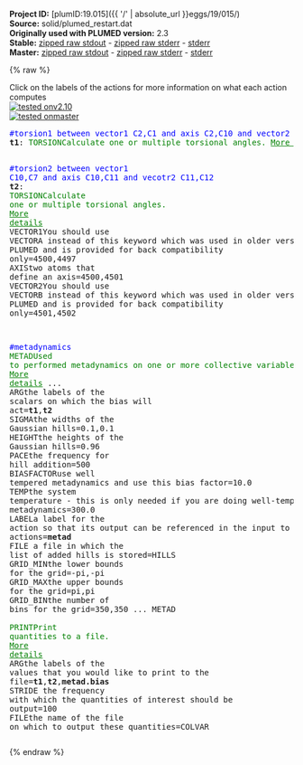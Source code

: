 **Project ID:** [plumID:19.015]({{ '/' | absolute_url }}eggs/19/015/)  
**Source:** solid/plumed_restart.dat  
**Originally used with PLUMED version:** 2.3  
**Stable:** [zipped raw stdout](plumed_restart.dat.plumed.stdout.txt.zip) - [zipped raw stderr](plumed_restart.dat.plumed.stderr.txt.zip) - [stderr](plumed_restart.dat.plumed.stderr)  
**Master:** [zipped raw stdout](plumed_restart.dat.plumed_master.stdout.txt.zip) - [zipped raw stderr](plumed_restart.dat.plumed_master.stderr.txt.zip) - [stderr](plumed_restart.dat.plumed_master.stderr)  

{% raw %}
<div class="plumedpreheader">
<div class="headerInfo" id="value_details_data/solid/plumed_restart.dat"> Click on the labels of the actions for more information on what each action computes </div>
<div class="containerBadge">
<div class="headerBadge"><a href="plumed_restart.dat.plumed.stderr"><img src="https://img.shields.io/badge/v2.10-passing-green.svg" alt="tested onv2.10" /></a></div>
<div class="headerBadge"><a href="plumed_restart.dat.plumed_master.stderr"><img src="https://img.shields.io/badge/master-passing-green.svg" alt="tested onmaster" /></a></div>
</div>
</div>
<pre class="plumedlisting">
<span style="color:blue" class="comment">#torsion1 between vector1 C2,C1 and axis C2,C10 and vector2 C10,C11 </span>
<b name="data/solid/plumed_restart.datt1" onclick='showPath("data/solid/plumed_restart.dat","data/solid/plumed_restart.datt1","data/solid/plumed_restart.datt1","brown")'>t1</b>: <span class="plumedtooltip" style="color:green">TORSION<span class="right">Calculate one or multiple torsional angles. <a href="https://www.plumed.org/doc-master/user-doc/html/TORSION" style="color:green">More details</a><i></i></span></span> <span class="plumedtooltip">VECTOR1<span class="right">You should use VECTORA instead of this keyword which was used in older versions of PLUMED and is provided for back compatibility only<i></i></span></span>=4492,4491 <span class="plumedtooltip">AXIS<span class="right">two atoms that define an axis<i></i></span></span>=4492,4500 <span class="plumedtooltip">VECTOR2<span class="right">You should use VECTORB instead of this keyword which was used in older versions of PLUMED and is provided for back compatibility only<i></i></span></span>=4500,4501

<span style="color:blue" class="comment">#torsion2 between vector1 C10,C7 and axis C10,C11 and vecotr2 C11,C12 </span>
<span style="display:none;" id="data/solid/plumed_restart.datt1">The TORSION action with label <b>t1</b> calculates the following quantities:<table  align="center" frame="void" width="95%" cellpadding="5%"><tr><td width="5%"><b> Quantity </b>  </td><td><b> Description </b> </td></tr><tr><td width="5%">t1.value</td><td>the TORSION involving these atoms</td></tr></table></span><b name="data/solid/plumed_restart.datt2" onclick='showPath("data/solid/plumed_restart.dat","data/solid/plumed_restart.datt2","data/solid/plumed_restart.datt2","brown")'>t2</b>: <span class="plumedtooltip" style="color:green">TORSION<span class="right">Calculate one or multiple torsional angles. <a href="https://www.plumed.org/doc-master/user-doc/html/TORSION" style="color:green">More details</a><i></i></span></span> <span class="plumedtooltip">VECTOR1<span class="right">You should use VECTORA instead of this keyword which was used in older versions of PLUMED and is provided for back compatibility only<i></i></span></span>=4500,4497 <span class="plumedtooltip">AXIS<span class="right">two atoms that define an axis<i></i></span></span>=4500,4501 <span class="plumedtooltip">VECTOR2<span class="right">You should use VECTORB instead of this keyword which was used in older versions of PLUMED and is provided for back compatibility only<i></i></span></span>=4501,4502

<span style="color:blue" class="comment">#metadynamics</span>
<span style="display:none;" id="data/solid/plumed_restart.datt2">The TORSION action with label <b>t2</b> calculates the following quantities:<table  align="center" frame="void" width="95%" cellpadding="5%"><tr><td width="5%"><b> Quantity </b>  </td><td><b> Description </b> </td></tr><tr><td width="5%">t2.value</td><td>the TORSION involving these atoms</td></tr></table></span><span class="plumedtooltip" style="color:green">METAD<span class="right">Used to performed metadynamics on one or more collective variables. <a href="https://www.plumed.org/doc-master/user-doc/html/METAD" style="color:green">More details</a><i></i></span></span> ...
<span class="plumedtooltip">ARG<span class="right">the labels of the scalars on which the bias will act<i></i></span></span>=<b name="data/solid/plumed_restart.datt1">t1</b>,<b name="data/solid/plumed_restart.datt2">t2</b>
<span class="plumedtooltip">SIGMA<span class="right">the widths of the Gaussian hills<i></i></span></span>=0.1,0.1
<span class="plumedtooltip">HEIGHT<span class="right">the heights of the Gaussian hills<i></i></span></span>=0.96
<span class="plumedtooltip">PACE<span class="right">the frequency for hill addition<i></i></span></span>=500
<span class="plumedtooltip">BIASFACTOR<span class="right">use well tempered metadynamics and use this bias factor<i></i></span></span>=10.0
<span class="plumedtooltip">TEMP<span class="right">the system temperature - this is only needed if you are doing well-tempered metadynamics<i></i></span></span>=300.0
<span class="plumedtooltip">LABEL<span class="right">a label for the action so that its output can be referenced in the input to other actions<i></i></span></span>=<b name="data/solid/plumed_restart.datmetad" onclick='showPath("data/solid/plumed_restart.dat","data/solid/plumed_restart.datmetad","data/solid/plumed_restart.datmetad","brown")'>metad</b>
<span class="plumedtooltip">FILE<span class="right"> a file in which the list of added hills is stored<i></i></span></span>=HILLS
<span class="plumedtooltip">GRID_MIN<span class="right">the lower bounds for the grid<i></i></span></span>=-pi,-pi
<span class="plumedtooltip">GRID_MAX<span class="right">the upper bounds for the grid<i></i></span></span>=pi,pi
<span class="plumedtooltip">GRID_BIN<span class="right">the number of bins for the grid<i></i></span></span>=350,350
... METAD
<br/><span style="display:none;" id="data/solid/plumed_restart.datmetad">The METAD action with label <b>metad</b> calculates the following quantities:<table  align="center" frame="void" width="95%" cellpadding="5%"><tr><td width="5%"><b> Quantity </b>  </td><td><b> Description </b> </td></tr><tr><td width="5%">metad.bias</td><td>the instantaneous value of the bias potential</td></tr></table></span><span class="plumedtooltip" style="color:green">PRINT<span class="right">Print quantities to a file. <a href="https://www.plumed.org/doc-master/user-doc/html/PRINT" style="color:green">More details</a><i></i></span></span> <span class="plumedtooltip">ARG<span class="right">the labels of the values that you would like to print to the file<i></i></span></span>=<b name="data/solid/plumed_restart.datt1">t1</b>,<b name="data/solid/plumed_restart.datt2">t2</b>,<b name="data/solid/plumed_restart.datmetad">metad.bias</b> <span class="plumedtooltip">STRIDE<span class="right"> the frequency with which the quantities of interest should be output<i></i></span></span>=100 <span class="plumedtooltip">FILE<span class="right">the name of the file on which to output these quantities<i></i></span></span>=COLVAR
</pre>
{% endraw %}
